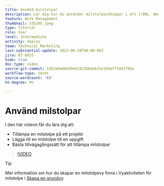 ```yaml
---
title: Använd milstolpar
description: Lär dig hur du använder milstolpesökvägar i ett [!DNL  Workfront] projekt och associerar nyckelaktiviteter som milstolpesteg i projektet.
feature: Work Management
thumbnail: 335205.jpeg
type: Tutorial
role: User
level: Intermediate
activity: deploy
team: Technical Marketing
last-substantial-update: 2023-06-20T00:00:00Z
jira: KT-8933
hide: true
doc-type: video
source-git-commit: 5362e8a60d39e61021bb9ab22e3d9afffd41f96a
workflow-type: tm+mt
source-wordcount: '69'
ht-degree: 0%

---
```


# Använd milstolpar

I den här videon får du lära dig att:

* Tillämpa en milstolpe på ett projekt
* Lägga till en milstolpe till en uppgift
* Bästa tillvägagångssätt för att tillämpa milstolpar

>[!VIDEO](https://video.tv.adobe.com/v/335205/?quality=12&learn=on)

>[!TIP]
>
>Mer information om hur du skapar en milstolpevy finns i Vyaktiviteten för milstolpe i [Skapa en grundvy](https://experienceleague.adobe.com/docs/workfront-learn/tutorials-workfront/reporting/basic-reporting/create-a-basic-view.html?lang=en).

